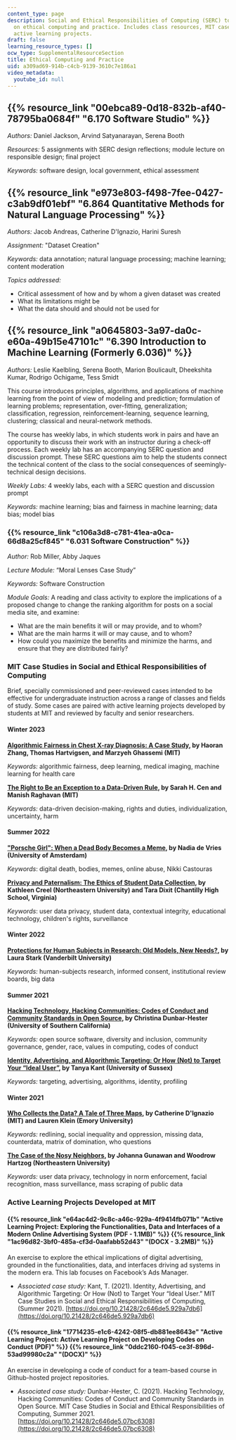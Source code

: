 ```yaml
---
content_type: page
description: Social and Ethical Responsibilities of Computing (SERC) topics focusing
  on ethical computing and practice. Includes class resources, MIT case studies, and
  active learning projects.
draft: false
learning_resource_types: []
ocw_type: SupplementalResourceSection
title: Ethical Computing and Practice
uid: a309ad69-914b-c4cb-9139-3610c7e186a1
video_metadata:
  youtube_id: null
---
```

## {{% resource_link "00ebca89-0d18-832b-af40-78795ba0684f" "6.170 Software Studio" %}}

*Authors:* Daniel Jackson, Arvind Satyanarayan, Serena Booth

*Resources:* 5 assignments with SERC design reflections; module lecture on responsible design; final project

*Keywords:* software design, local government, ethical assessment

## {{% resource_link "e973e803-f498-7fee-0427-c3ab9df01ebf" "6.864 Quantitative Methods for Natural Language Processing" %}}

*Authors:* Jacob Andreas, Catherine D'Ignazio, Harini Suresh

*Assignment:* "Dataset Creation"

*Keywords:* data annotation; natural language processing; machine learning; content moderation

*Topics addressed:*

- Critical assessment of how and by whom a given dataset was created
- What its limitations might be
- What the data should and should not be used for

## {{% resource_link "a0645803-3a97-da0c-e60a-49b15e47101c" "6.390 Introduction to Machine Learning (Formerly 6.036)" %}}

*Authors:* Leslie Kaelbling, Serena Booth, Marion Boulicault, Dheekshita Kumar, Rodrigo Ochigame, Tess Smidt

This course introduces principles, algorithms, and applications of machine learning from the point of view of modeling and prediction; formulation of learning problems; representation, over-fitting, generalization; classification, regression, reinforcement-learning, sequence learning, clustering; classical and neural-network methods.

The course has weekly labs, in which students work in pairs and have an opportunity to discuss their work with an instructor during a check-off process. Each weekly lab has an accompanying SERC question and discussion prompt. These SERC questions aim to help the students connect the technical content of the class to the social consequences of seemingly-technical design decisions. 

*Weekly Labs:* 4 weekly labs, each with a SERC question and discussion prompt

*Keywords:* machine learning; bias and fairness in machine learning; data bias; model bias

### {{% resource_link "c106a3d8-c781-41ea-a0ca-66d8a25cf845" "6.031 Software Construction" %}}

*Author:* Rob Miller, Abby Jaques 

*Lecture Module:* “Moral Lenses Case Study” 

*Keywords:* Software Construction

*Module Goals:* A reading and class activity to explore the implications of a proposed change to change the ranking algorithm for posts on a social media site, and examine:

- What are the main benefits it will or may provide, and to whom?
- What are the main harms it will or may cause, and to whom?
- How could you maximize the benefits and minimize the harms, and ensure that they are distributed fairly?                                             

### MIT Case Studies in Social and Ethical Responsibilities of Computing

Brief, specially commissioned and peer-reviewed cases intended to be effective for undergraduate instruction across a range of classes and fields of study. Some cases are paired with active learning projects developed by students at MIT and reviewed by faculty and senior researchers.

#### Winter 2023

[**Algorithmic Fairness in Chest X-ray Diagnosis: A Case Study**](https://mit-serc.pubpub.org/pub/algorithmic-chest/)**, by Haoran Zhang, Thomas Hartvigsen, and Marzyeh Ghassemi (MIT)**

*Keywords:* algorithmic fairness, deep learning, medical imaging, machine learning for health care

[**The Right to Be an Exception to a Data-Driven Rule**](https://mit-serc.pubpub.org/pub/right-to-be-exception/)**, by Sarah H. Cen and Manish Raghavan (MIT)**

*Keywords:* data-driven decision-making, rights and duties, individualization, uncertainty, harm

#### Summer 2022

[**"Porsche Girl": When a Dead Body Becomes a Meme**](https://mit-serc.pubpub.org/pub/porsche-girl/)**, by Nadia de Vries (University of Amsterdam)**

*Keywords*: digital death, bodies, memes, online abuse, Nikki Castouras

[**Privacy and Paternalism: The Ethics of Student Data Collection**](https://mit-serc.pubpub.org/pub/privacy-and-paternalism/)**, by Kathleen Creel (Northeastern University) and Tara Dixit (Chantilly High School, Virginia)**

*Keywords*: user data privacy, student data, contextual integrity, educational technology, children's rights, surveillance

#### Winter 2022

[**Protections for Human Subjects in Research: Old Models, New Needs?**](https://mit-serc.pubpub.org/pub/protections-for-human-subjects/release/1)**, by Laura Stark (Vanderbilt University)**

*Keywords:* human-subjects research, informed consent, institutional review boards, big data

#### Summer 2021

[**Hacking Technology, Hacking Communities: Codes of Conduct and Community Standards in Open Source**](https://mit-serc.pubpub.org/pub/hacking-technology-hacking-communities/release/2)**, by Christina Dunbar-Hester (University of Southern California)**

*Keywords:* open source software, diversity and inclusion, community governance, gender, race, values in computing, codes of conduct

[**Identity, Advertising, and Algorithmic Targeting: Or How (Not) to Target Your “Ideal User”**](https://mit-serc.pubpub.org/pub/identity-advertising-and-algorithmic-targeting/release/2)**, by Tanya Kant (University of Sussex)**

*Keywords:* targeting, advertising, algorithms, identity, profiling

#### Winter 2021

[**Who Collects the Data? A Tale of Three Maps**](https://mit-serc.pubpub.org/pub/bias-in-machine/release/1?readingCollection=40dca7f1)**, by Catherine D'Ignazio (MIT) and Lauren Klein (Emory University)**

*Keywords:* redlining, social inequality and oppression, missing data, counterdata, matrix of domination, who questions

[**The Case of the Nosy Neighbors**](https://mit-serc.pubpub.org/pub/nosy-neighbors/release/2?readingCollection=40dca7f1)**, by Johanna Gunawan and Woodrow Hartzog (Northeastern University)**

*Keywords:* user data privacy, technology in norm enforcement, facial recognition, mass surveillance, mass scraping of public data

### Active Learning Projects Developed at MIT

#### {{% resource_link "e64ac4d2-9c8c-a46c-929a-4f9414fb071b" "Active Learning Project: Exploring the Functionalities, Data and Interfaces of a Modern Online Advertising System (PDF - 1.1MB)" %}} {{% resource_link "1ac96d82-3bf0-485a-cf3d-0aafabb52d43" "(DOCX - 3.2MB)" %}}

An exercise to explore the ethical implications of digital advertising, grounded in the functionalities, data, and interfaces driving ad systems in the modern era. This lab focuses on Facebook’s Ads Manager.

- *Associated case study:* Kant, T. (2021). Identity, Advertising, and Algorithmic Targeting: Or How (Not) to Target Your “Ideal User.” MIT Case Studies in Social and Ethical Responsibilities of Computing, (Summer 2021). [https://doi.org/10.21428/2c646de5.929a7db6](https://doi.org/10.21428/2c646de5.929a7db6)

#### {{% resource_link "17714235-e1c6-4242-08f5-db881ee8643e" "Active Learning Project: Active Learning Project on Developing Codes on Conduct (PDF)" %}} {{% resource_link "0ddc2160-f045-ce3f-896d-53ad99980c2a" "(DOCX)" %}}

An exercise in developing a code of conduct for a team-based course in Github-hosted project repositories. 

- *Associated case study:* Dunbar-Hester, C. (2021). Hacking Technology, Hacking Communities: Codes of Conduct and Community Standards in Open Source. MIT Case Studies in Social and Ethical Responsibilities of Computing, Summer 2021. [https://doi.org/10.21428/2c646de5.07bc6308](https://doi.org/10.21428/2c646de5.07bc6308)